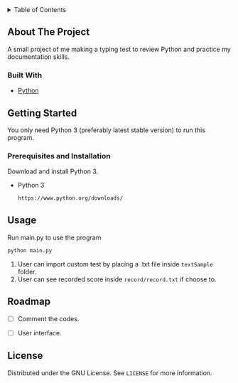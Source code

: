 <!-- TABLE OF CONTENTS -->
<details>
  <summary>Table of Contents</summary>
  <ol>
    <li>
      <a href="#about-the-project">About The Project</a>
      <ul>
        <li><a href="#built-with">Built With</a></li>
      </ul>
    </li>
    <li>
      <a href="#getting-started">Getting Started</a>
      <ul>
        <li><a href="#prerequisites-and-installation">Prerequisites and Installation</a></li>
      </ul>
    </li>
    <li><a href="#usage">Usage</a></li>
    <li><a href="#roadmap">Roadmap</a></li>
    <li><a href="#license">License</a></li>
  </ol>
</details>



<!-- ABOUT THE PROJECT -->
## About The Project

A small project of me making a typing test to review Python and practice my documentation skills.



### Built With

* [Python](https://www.python.org/)



<!-- GETTING STARTED -->
## Getting Started

You only need Python 3 (preferably latest stable version) to run this program.

### Prerequisites and Installation

Download and install Python 3.
* Python 3
  ```sh
  https://www.python.org/downloads/
  ```



<!-- USAGE EXAMPLES -->
## Usage

Run main.py to use the program
   ```sh
   python main.py
   ```

1. User can import custom test by placing a .txt file inside `textSample` folder.
2. User can see recorded score inside `record/record.txt` if choose to.



<!-- ROADMAP -->
## Roadmap

- [ ] Comment the codes.
- [ ] User interface.



<!-- LICENSE -->
## License

Distributed under the GNU License. See `LICENSE` for more information.

